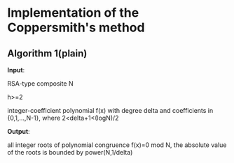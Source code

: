 # Implementation of the Coppersmith's method

## Algorithm 1(plain)
**Input**:

RSA-type composite N 

h>=2

integer-coefficient polynomial f(x) with degree delta and coefficients in {0,1,...,N-1}, where 2<delta+1<(logN)/2

**Output**: 

all integer roots of polynomial congruence f(x)=0 mod N, the absolute value of the roots is bounded by power(N,1/delta)
